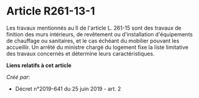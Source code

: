 # Article R261-13-1

Les travaux mentionnés au II de l'article L. 261-15 sont des travaux de finition des murs intérieurs, de revêtement ou
d'installation d'équipements de chauffage ou sanitaires, et le cas échéant du mobilier pouvant les accueillir. Un arrêté du
ministre chargé du logement fixe la liste limitative des travaux concernés et détermine leurs caractéristiques.

**Liens relatifs à cet article**

_Créé par_:

  - Décret n°2019-641 du 25 juin 2019 - art. 2
